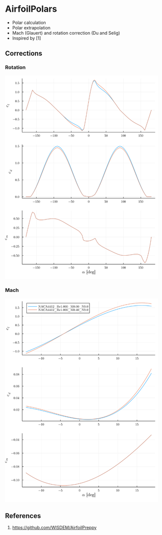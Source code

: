 # AirfoilPolars

- Polar calculation
- Polar extrapolation
- Mach (Glauert) and rotation correction (Du and Selig)
- Inspired by [1]

## Corrections

### Rotation

<img src="docs/img/rotation.svg" width=500px></img>

### Mach 

<img src="docs/img/mach.svg" width=500px></img>


## References

1. https://github.com/WISDEM/AirfoilPreppy